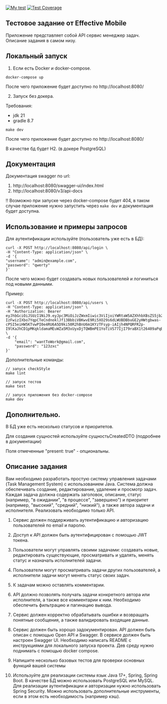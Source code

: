 [![My test](https://github.com/Grad566/task-manager-test-assigmnet/actions/workflows/myTest.yml/badge.svg)](https://github.com/Grad566/task-manager-test-assigmnet/actions/workflows/myTest.yml)
[![Test Coverage](https://api.codeclimate.com/v1/badges/52b94f0c716421f7da11/test_coverage)](https://codeclimate.com/github/Grad566/task-manager-test-assigmnet/test_coverage)

## Тестовое задание от Effective Mobile

Приложение представляет собой API сервис менеджер задач.
Описание задания в самом низу.

## Локальный запуск
1) Если есть Docker и docker-compose.

```
docker-compose up
```

После чего приложение будет доступно по http://localhost:8080/

2) Запуск без докера.

Требования:
- jdk 21
- gradle 8.7

```
make dev
```

После чего приложение будет доступно по http://localhost:8080/

В качестве бд будет H2. (в докере PostgreSQL)


## Документация
Документация swagger по url:
1) http://localhost:8080/swagger-ui/index.html
2) http://localhost:8080/v3/api-docs

!! Возможно при запуске через docker-compose будет 404, 
в таком случае приложение нужно запустить через ```make dev``` и 
документация будет доступна.


## Использование и примеры запросов
Для аутентификации используйте (пользователь уже есть в БД):
```
curl -X POST http://localhost:8080/api/login \
-H "Content-Type: application/json" \
-d '{
"username": "admin@example.com",
"password": "qwerty"
}'
```
После чего можно будет создавать новых пользователей и логиниться под новыми данными.

Пример:
```
curl -X POST http://localhost:8080/api/users \
-H "Content-Type: application/json" \
-H "Authorization: Bearer eyJhbGciOiJSUzI1NiJ9.eyJpc3MiOiJzZWxmIiwic3ViIjoiYWRtaW5AZXhhbXBsZS5jb20iLCJleHAiOjE3MjMxMTQ1NDksImlhdCI6MTcyMzExMDk0OX0.a6ItX_zm7w3cLn-IzFwizIXbo7YqpCTeCndnoklJf13BbbiVBKwvE9Ri5XO29s6dLWUBDBbuGE2yHWtgbwas-cPSI5eiHW5KTvwPI0e4RU6A5D9ki50R2hBnU6m1KYzTFsyp-iAIjh4NPQRFR2p-I9lKaJhCD1pMKqkldamaMEuWZa5M3xUyxDjTQWBmPE1YoTiVS77IjI79raBX1t26409aPqBSiOVOCWTlejqE14Gv_H_BWIjup637603c_jf5qb9mI0iN8lD2zyCco3xTm6tr01g28zriVXT8aQVc_ilUe3KXLu86r2SmmZkjHosoZXYIjxZ3BiJhXMw1lhWd7g" \
-d '{
    "email": "wantToWork@gmail.com",
    "password": "123zxc"
}'
```

Дополнительные команды:
```
// запуск checkStyle
make lint 

// запуск тестов
make test 

// запуск приложения без docker-compose
make dev 
```

## Дополнительно.
В БД уже есть несколько статусов и приоритетов.

Для создания сущностей используйте сущностьCreatedDTO (подробнее в документации)

Поля отмеченные "present: true" - опциональны.

## Описание задания
Вам необходимо разработать простую систему управления задачами (Task Management System) с использованием Java. Система должна обеспечивать создание, редактирование, удаление и просмотр задач. Каждая задача должна содержать заголовок, описание, статус (например, "в ожидании", "в процессе", "завершено") и приоритет (например, "высокий", "средний", "низкий"), а также автора задачи и исполнителя. Реализовать необходимо только API.

1) Сервис должен поддерживать аутентификацию и авторизацию пользователей по email и паролю.

2) Доступ к API должен быть аутентифицирован с помощью JWT токена.

3) Пользователи могут управлять своими задачами: создавать новые, редактировать существующие, просматривать и удалять, менять статус и назначать исполнителей задачи.

4) Пользователи могут просматривать задачи других пользователей, а исполнители задачи могут менять статус своих задач.

5) К задачам можно оставлять комментарии.

6) API должно позволять получать задачи конкретного автора или исполнителя, а также все комментарии к ним. Необходимо обеспечить фильтрацию и пагинацию вывода.

7) Сервис должен корректно обрабатывать ошибки и возвращать понятные сообщения, а также валидировать входящие данные.

8) Сервис должен быть хорошо задокументирован. API должен быть описан с помощью Open API и Swagger. В сервисе должен быть настроен Swagger UI. Необходимо написать README с инструкциями для локального запуска проекта. Дев среду нужно поднимать с помощью docker compose.

9) Напишите несколько базовых тестов для проверки основных функций вашей системы

10) Используйте для реализации системы язык Java 17+, Spring, Spring Boot. В качестве БД можно использовать PostgreSQL или MySQL. Для реализации аутентификации и авторизации нужно использовать Spring Security. Можно использовать дополнительные инструменты, если в этом есть необходимость (например кэш).
